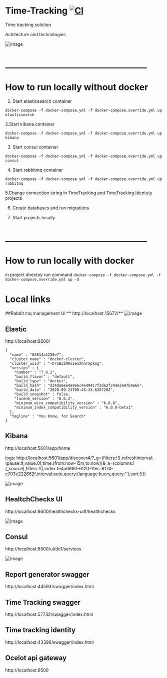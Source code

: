 # Time-Tracking  [![CI](https://github.com/FairyFox5700/Time-Tracking/actions/workflows/ci.yml/badge.svg)](https://github.com/FairyFox5700/Time-Tracking/actions/workflows/ci.yml)
Time tracking solution

Achitecture and technologies

![image](https://user-images.githubusercontent.com/46414904/147396810-38e5ce76-eb8f-40d7-a813-5bd351a5df3c.png)

# __________________________________      
# How to run locally without docker
1. Start elasticsearch container
```
docker-compose -f docker-compose.yml -f docker-compose.override.yml up  elasticsearch
```
2.Start kibana container
```
docker-compose -f docker-compose.yml -f docker-compose.override.yml up  kibana
```
3. Start consul container
```
docker-compose -f docker-compose.yml -f docker-compose.override.yml up consul
```
4. Start rabbitmq container
```
docker-compose -f docker-compose.yml -f docker-compose.override.yml up rabbitmq
```
5.Change connection string in TimeTracking and TimeTracking.Identuty projects

6. Create databases and run migrations 

7. Start projects locally 
# __________________________________
# How to run locally with docker
in project directoy run command
```docker-compose -f docker-compose.yml -f docker-compose.override.yml up -d```

# Local links

##Rabbit mq management UI
** http://localhost:15672/**
![image](https://user-images.githubusercontent.com/46414904/147396476-d29dc228-2662-4f60-833e-65ab7e603c6c.png)

## Elastic 

http://localhost:9200/

```
{
  "name" : "03814a4258e7",
  "cluster_name" : "docker-cluster",
  "cluster_uuid" : "-DroBZiMRsie1XhnTXpkog",
  "version" : {
    "number" : "7.9.2",
    "build_flavor" : "default",
    "build_type" : "docker",
    "build_hash" : "d34da0ea4a966c4e49417f2da2f244e3e97b4e6e",
    "build_date" : "2020-09-23T00:45:33.626720Z",
    "build_snapshot" : false,
    "lucene_version" : "8.6.2",
    "minimum_wire_compatibility_version" : "6.8.0",
    "minimum_index_compatibility_version" : "6.0.0-beta1"
  },
  "tagline" : "You Know, for Search"
}
```

## Kibana

http://localhost:5601/app/home

logs: http://localhost:5601/app/discover#/?_g=(filters:!(),refreshInterval:(pause:!t,value:0),time:(from:now-15m,to:now))&_a=(columns:!(_source),filters:!(),index:fe4a6960-6120-11ec-8174-c703e222662f,interval:auto,query:(language:kuery,query:''),sort:!())

![image](https://user-images.githubusercontent.com/46414904/147396736-63e337c3-d097-4bbd-981e-1ffc995632f3.png)

## HealtchChecks UI

http://localhost:8600/healthchecks-ui#/healthchecks

![image](https://user-images.githubusercontent.com/46414904/147396610-4f0504e0-1cb6-4623-beb6-0d7c1cc8d222.png)


## Consul

http://localhost:8500/ui/dc1/services

![image](https://user-images.githubusercontent.com/46414904/147396694-7957433c-d4c9-4ba5-af59-1749ea0c59d8.png)

## Report generator swagger

http://localhost:44593/swagger/index.html

## Time Tracking swagger

http://localhost:57732/swagger/index.html

## Time tracking identity

http://localhost:43396/swagger/index.html

## Ocelot api gateway

http://localhost:6500



